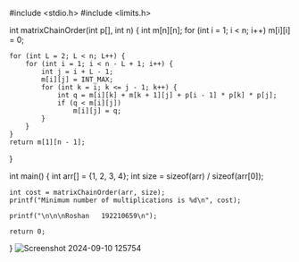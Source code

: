 #include <stdio.h>
#include <limits.h>

int matrixChainOrder(int p[], int n) {
    int m[n][n];
    for (int i = 1; i < n; i++)
        m[i][i] = 0;

    for (int L = 2; L < n; L++) {
        for (int i = 1; i < n - L + 1; i++) {
            int j = i + L - 1;
            m[i][j] = INT_MAX;
            for (int k = i; k <= j - 1; k++) {
                int q = m[i][k] + m[k + 1][j] + p[i - 1] * p[k] * p[j];
                if (q < m[i][j])
                    m[i][j] = q;
            }
        }
    }
    return m[1][n - 1];
}

int main() {
    int arr[] = {1, 2, 3, 4};
    int size = sizeof(arr) / sizeof(arr[0]);

    int cost = matrixChainOrder(arr, size);
    printf("Minimum number of multiplications is %d\n", cost);

    printf("\n\n\nRoshan   192210659\n");

    return 0;
}
![Screenshot 2024-09-10 125754](https://github.com/user-attachments/assets/e4e10a45-440f-4f6c-934a-577ed16bc045)
